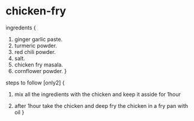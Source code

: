 # chicken-fry



ingredents
{
1) ginger garlic paste.
2) turmeric powder.
3) red chili powder.
4) salt.
5) chicken fry masala.
6) cornflower powder.
}

steps to follow [only2]
{
1) mix all the ingredients with the chicken and keep it asside 
   for 1hour

2) after 1hour 
take the chicken and deep fry the chicken in a fry pan with oil 
}


                 


